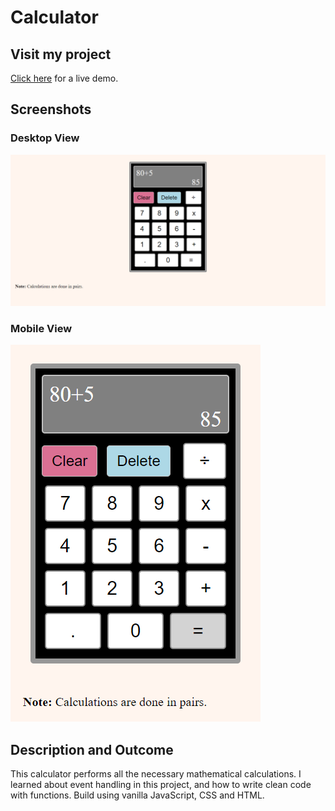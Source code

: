 # Calculator

## Visit my project
[Click here](https://saad-hu.github.io/project-calculator/) for a live demo.

## Screenshots
### Desktop View
![image1](/images/calc-demo.png)
### Mobile View
![image2](/images/calc-mob-demo.png)

## Description and Outcome
This calculator performs all the necessary mathematical calculations. 
I learned about event handling in this project, and how to write clean code with functions. 
Build using vanilla JavaScript, CSS and HTML.
